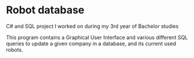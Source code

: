 # Robot database

C# and SQL project I worked on during my 3rd year of Bachelor studies

This program contains a Graphical User Interface and various different SQL queries to update a given company in a database, and its current used robots.

